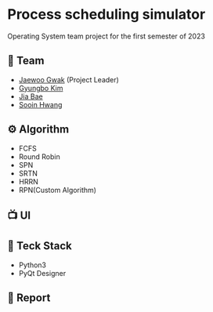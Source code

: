 # Process scheduling simulator

Operating System team project for the first semester of 2023

## 👫 Team

-   [Jaewoo Gwak](https://github.com/jaewoogwak) (Project Leader)
-   [Gyungbo Kim](https://github.com/Koz-cec)
-   [Jia Bae](https://github.com/qowldk)
-   [Sooin Hwang](https://github.com/s001n)

## ⚙️ Algorithm

-   FCFS
-   Round Robin
-   SPN
-   SRTN
-   HRRN
-   RPN(Custom Algorithm)

## 📺 UI

## 🚀 Teck Stack

-   Python3
-   PyQt Designer

## 📝 Report
